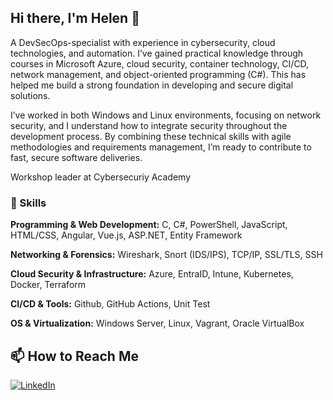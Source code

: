 ## Hi there, I'm Helen 👋

A DevSecOps-specialist with experience in cybersecurity, cloud technologies, and automation. I’ve gained practical knowledge through courses in Microsoft Azure, cloud security, container technology, CI/CD, network management, and object-oriented programming (C#). This has helped me build a strong foundation in developing and secure digital solutions.

I’ve worked in both Windows and Linux environments, focusing on network security, and I understand how to integrate security throughout the development process. By combining these technical skills with agile methodologies and requirements management, I’m ready to contribute to fast, secure software deliveries.

Workshop leader at Cybersecuriy Academy


### 🚀 Skills


**Programming & Web Development:** C, C#, PowerShell, JavaScript, HTML/CSS, Angular, Vue.js, ASP.NET, Entity Framework

**Networking & Forensics:** Wireshark, Snort (IDS/IPS), TCP/IP, SSL/TLS, SSH

**Cloud Security & Infrastructure:** Azure, EntraID, Intune, Kubernetes, Docker, Terraform

**CI/CD & Tools:** Github, GitHub Actions, Unit Test

**OS & Virtualization:** Windows Server, Linux, Vagrant, Oracle VirtualBox



## 📫 How to Reach Me


[![LinkedIn](https://img.shields.io/badge/LinkedIn-blue?logo=linkedin&logoColor=white)](https://www.linkedin.com/in/helen-mehari/)


<!--
**afroTechnologist/afroTechnologist** is a ✨ _special_ ✨ repository because its `README.md` (this file) appears on your GitHub profile.

Here are some ideas to get you started:

- 🔭 I’m currently working on ...
- 🌱 I’m currently learning ...
- 👯 I’m looking to collaborate on ...
- 🤔 I’m looking for help with ...
- 💬 Ask me about ...
-  How to reach me: ...


- 😄 Pronouns: ...
- ⚡ Fun fact: ...
-->
